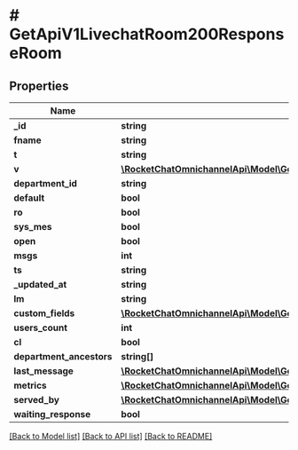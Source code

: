 # # GetApiV1LivechatRoom200ResponseRoom

## Properties

Name | Type | Description | Notes
------------ | ------------- | ------------- | -------------
**_id** | **string** |  | [optional]
**fname** | **string** |  | [optional]
**t** | **string** |  | [optional]
**v** | [**\RocketChatOmnichannelApi\Model\GetApiV1LivechatRoom200ResponseRoomV**](GetApiV1LivechatRoom200ResponseRoomV.md) |  | [optional]
**department_id** | **string** |  | [optional]
**default** | **bool** |  | [optional]
**ro** | **bool** |  | [optional]
**sys_mes** | **bool** |  | [optional]
**open** | **bool** |  | [optional]
**msgs** | **int** |  | [optional]
**ts** | **string** |  | [optional]
**_updated_at** | **string** |  | [optional]
**lm** | **string** |  | [optional]
**custom_fields** | [**\RocketChatOmnichannelApi\Model\GetApiV1LivechatRoom200ResponseRoomCustomFields**](GetApiV1LivechatRoom200ResponseRoomCustomFields.md) |  | [optional]
**users_count** | **int** |  | [optional]
**cl** | **bool** |  | [optional]
**department_ancestors** | **string[]** |  | [optional]
**last_message** | [**\RocketChatOmnichannelApi\Model\GetApiV1LivechatRoom200ResponseRoomLastMessage**](GetApiV1LivechatRoom200ResponseRoomLastMessage.md) |  | [optional]
**metrics** | [**\RocketChatOmnichannelApi\Model\GetApiV1LivechatRoom200ResponseRoomMetrics**](GetApiV1LivechatRoom200ResponseRoomMetrics.md) |  | [optional]
**served_by** | [**\RocketChatOmnichannelApi\Model\GetApiV1LivechatRooms200ResponseRoomsInnerServedBy**](GetApiV1LivechatRooms200ResponseRoomsInnerServedBy.md) |  | [optional]
**waiting_response** | **bool** |  | [optional]

[[Back to Model list]](../../README.md#models) [[Back to API list]](../../README.md#endpoints) [[Back to README]](../../README.md)
